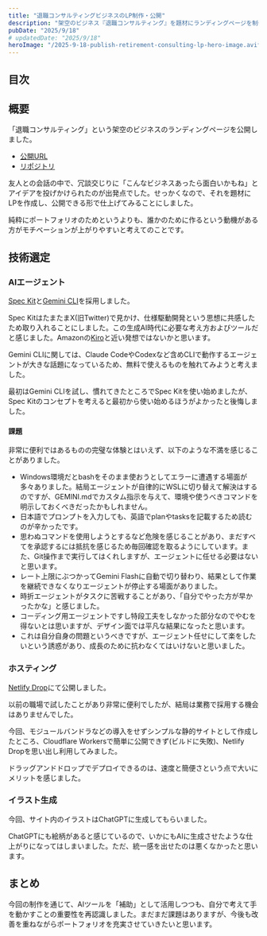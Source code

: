 ```yaml
---
title: "退職コンサルティングビジネスのLP制作・公開"
description: "架空のビジネス『退職コンサルティング』を題材にランディングページを制作・公開した記録です。Spec KitやGemini CLIなどAIエージェントを活用しつつ、実装やホスティングの試行錯誤を通じて得た気づきをまとめました。"
pubDate: "2025/9/18"
# updatedDate: "2025/9/18"
heroImage: "/2025-9-18-publish-retirement-consulting-lp-hero-image.avif"
---
```


## 目次

## 概要

「退職コンサルティング」という架空のビジネスのランディングページを公開しました。

- [公開URL](https://retirement-consulting-lp.netlify.app/)
- [リポジトリ](https://github.com/hndyu/retirement-consulting-lp)

友人との会話の中で、冗談交じりに「こんなビジネスあったら面白いかもね」とアイデアを投げかけられたのが出発点でした。せっかくなので、それを題材にLPを作成し、公開できる形で仕上げてみることにしました。

純粋にポートフォリオのためというよりも、誰かのために作るという動機がある方がモチベーションが上がりやすいと考えてのことです。

## 技術選定

### AIエージェント
[Spec Kit](https://github.com/github/spec-kit)と[Gemini CLI](https://github.com/google-gemini/gemini-cli)を採用しました。

Spec KitはたまたまX(旧Twitter)で見かけ、仕様駆動開発という思想に共感したため取り入れることにしました。この生成AI時代に必要な考え方およびツールだと感じました。Amazonの[Kiro](https://kiro.dev/)と近い発想ではないかと思います。

Gemini CLIに関しては、Claude CodeやCodexなど含めCLIで動作するエージェントが大きな話題になっているため、無料で使えるものを触れてみようと考えました。

最初はGemini CLIを試し、慣れてきたところでSpec Kitを使い始めましたが、Spec Kitのコンセプトを考えると最初から使い始めるほうがよかったと後悔しました。

#### 課題

非常に便利ではあるものの完璧な体験とはいえず、以下のような不満を感じることがありました。

- Windows環境だとbashをそのまま使おうとしてエラーに遭遇する場面が多々ありました。結局エージェントが自律的にWSLに切り替えて解決はするのですが、GEMINI.mdでカスタム指示を与えて、環境や使うべきコマンドを明示しておくべきだったかもしれません。
- 日本語でプロンプトを入力しても、英語でplanやtasksを記載するため読むのが辛かったです。
- 思わぬコマンドを使用しようとするなど危険を感じることがあり、まだすべてを承認するには抵抗を感じるため毎回確認を取るようにしています。また、Git操作まで実行してはくれしますが、エージェントに任せる必要はないと思います。
- レート上限にぶつかってGemini Flashに自動で切り替わり、結果として作業を継続できなくなりエージェントが停止する場面がありました。
- 時折エージェントがタスクに苦戦することがあり、「自分でやった方が早かったかな」と感じました。
- コーディング用エージェントですし特段工夫をしなかった部分なのでやむを得ないとは思いますが、デザイン面では平凡な結果になったと思います。
- これは自分自身の問題というべきですが、エージェント任せにして楽をしたいという誘惑があり、成長のために抗わなくてはいけないと思いました。

### ホスティング

[Netlify Drop](https://app.netlify.com/drop)にて公開しました。

以前の職場で試したことがあり非常に便利でしたが、結局は業務で採用する機会はありませんでした。

今回、モジュールバンドラなどの導入をせずシンプルな静的サイトとして作成したところ、Cloudflare Workersで簡単に公開できず(ビルドに失敗)、Netlify Dropを思い出し利用してみました。

ドラッグアンドドロップでデプロイできるのは、速度と簡便さという点で大いにメリットを感じました。

### イラスト生成

今回、サイト内のイラストはChatGPTに生成してもらいました。

ChatGPTにも絵柄があると感じているので、いかにもAIに生成させたような仕上がりになってはしまいました。ただ、統一感を出せたのは悪くなかったと思います。

## まとめ

今回の制作を通じて、AIツールを「補助」として活用しつつも、自分で考えて手を動かすことの重要性を再認識しました。まだまだ課題はありますが、今後も改善を重ねながらポートフォリオを充実させていきたいと思います。